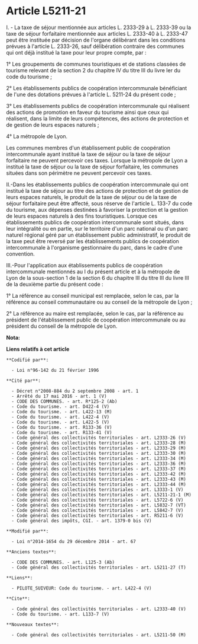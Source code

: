 # Article L5211-21

I. - La taxe de séjour mentionnée aux articles L. 2333-29 à L. 2333-39 ou la taxe de séjour forfaitaire mentionnée aux
articles L. 2333-40 à L. 2333-47 peut être instituée par décision de l'organe délibérant dans les conditions prévues à
l'article L. 2333-26, sauf délibération contraire des communes qui ont déjà institué la taxe pour leur propre compte, par : 

1° Les groupements de communes touristiques et de stations classées de tourisme relevant de la section 2 du chapitre IV du
titre III du livre Ier du code du tourisme ; 

2° Les établissements publics de coopération intercommunale bénéficiant de l'une des dotations prévues à l'article L. 5211-24
du présent code ; 

3° Les établissements publics de coopération intercommunale qui réalisent des actions de promotion en faveur du tourisme
ainsi que ceux qui réalisent, dans la limite de leurs compétences, des actions de protection et de gestion de leurs espaces
naturels ; 

4° La métropole de Lyon. 

Les communes membres d'un établissement public de coopération intercommunale ayant institué la taxe de séjour ou la taxe de
séjour forfaitaire ne peuvent percevoir ces taxes. Lorsque la métropole de Lyon a institué la taxe de séjour ou la taxe de
séjour forfaitaire, les communes situées dans son périmètre ne peuvent percevoir ces taxes. 

II.-Dans les établissements publics de coopération intercommunale qui ont institué la taxe de séjour au titre des actions de
protection et de gestion de leurs espaces naturels, le produit de la taxe de séjour ou de la taxe de séjour forfaitaire peut
être affecté, sous réserve de l'article L. 133-7 du code du tourisme, aux dépenses destinées à favoriser la protection et la
gestion de leurs espaces naturels à des fins touristiques. Lorsque ces établissements publics de coopération intercommunale
sont situés, dans leur intégralité ou en partie, sur le territoire d'un parc national ou d'un parc naturel régional géré par
un établissement public administratif, le produit de la taxe peut être reversé par les établissements publics de coopération
intercommunale à l'organisme gestionnaire du parc, dans le cadre d'une convention. 

III.-Pour l'application aux établissements publics de coopération intercommunale mentionnés au I du présent article et à la
métropole de Lyon de la sous-section 1 de la section 6 du chapitre III du titre III du livre III de la deuxième partie du
présent code : 

1° La référence au conseil municipal est remplacée, selon le cas, par la référence au conseil communautaire ou au conseil de
la métropole de Lyon ; 

2° La référence au maire est remplacée, selon le cas, par la référence au président de l'établissement public de coopération
intercommunale ou au président du conseil de la métropole de Lyon.

**Nota:**



**Liens relatifs à cet article**

	**Codifié par**:

	  - Loi n°96-142 du 21 février 1996

	**Cité par**:

	  - Décret n°2008-884 du 2 septembre 2008 - art. 1
	  - Arrêté du 17 mai 2016 - art. 1 (V)
	  - CODE DES COMMUNES. - art. R*125-2 (Ab)
	  - Code du tourisme. - art. D422-4 (V)
	  - Code du tourisme. - art. L422-13 (M)
	  - Code du tourisme. - art. L422-4 (V)
	  - Code du tourisme. - art. L422-5 (V)
	  - Code du tourisme. - art. R133-36 (V)
	  - Code du tourisme. - art. R133-41 (V)
	  - Code général des collectivités territoriales - art. L2333-26 (V)
	  - Code général des collectivités territoriales - art. L2333-28 (M)
	  - Code général des collectivités territoriales - art. L2333-29 (M)
	  - Code général des collectivités territoriales - art. L2333-30 (M)
	  - Code général des collectivités territoriales - art. L2333-34 (M)
	  - Code général des collectivités territoriales - art. L2333-36 (M)
	  - Code général des collectivités territoriales - art. L2333-37 (M)
	  - Code général des collectivités territoriales - art. L2333-42 (M)
	  - Code général des collectivités territoriales - art. L2333-43 (M)
	  - Code général des collectivités territoriales - art. L2333-44 (M)
	  - Code général des collectivités territoriales - art. L3333-1 (V)
	  - Code général des collectivités territoriales - art. L5211-21-1 (M)
	  - Code général des collectivités territoriales - art. L5722-6 (V)
	  - Code général des collectivités territoriales - art. L5832-7 (VT)
	  - Code général des collectivités territoriales - art. L5842-7 (V)
	  - Code général des collectivités territoriales - art. R5211-6 (V)
	  - Code général des impôts, CGI. - art. 1379-0 bis (V)

	**Modifié par**:

	  - Loi n°2014-1654 du 29 décembre 2014 - art. 67

	**Anciens textes**:

	  - CODE DES COMMUNES. - art. L125-3 (Ab)
	  - Code général des collectivités territoriales - art. L5211-27 (T)

	**Liens**:

	  - PILOTE_SUIVEUR: Code du tourisme. - art. L422-4 (V)

	**Cite**:

	  - Code général des collectivités territoriales - art. L2333-40 (V)
	  - Code du tourisme. - art. L133-7 (V)

	**Nouveaux textes**:

	  - Code général des collectivités territoriales - art. L5211-50 (M)
